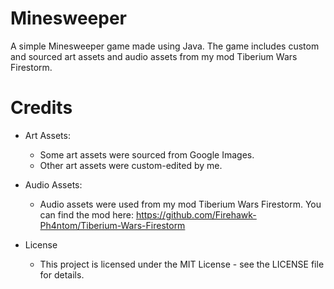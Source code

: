 # Minesweeper
A simple Minesweeper game made using Java. The game includes custom and sourced art assets and audio assets from my mod Tiberium Wars Firestorm.

# Credits
- Art Assets:
  - Some art assets were sourced from Google Images.
  - Other art assets were custom-edited by me.
  
- Audio Assets:
  - Audio assets were used from my mod Tiberium Wars Firestorm. You can find the mod here: https://github.com/Firehawk-Ph4ntom/Tiberium-Wars-Firestorm

- License
  - This project is licensed under the MIT License - see the LICENSE file for details.
